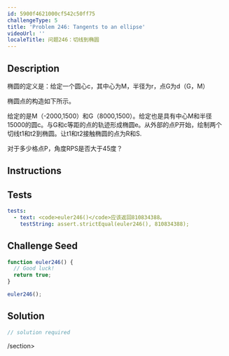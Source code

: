 ```yaml
---
id: 5900f4621000cf542c50ff75
challengeType: 5
title: 'Problem 246: Tangents to an ellipse'
videoUrl: ''
localeTitle: 问题246：切线到椭圆
---
```


## Description
<section id="description">椭圆的定义是：给定一个圆心c，其中心为M，半径为r，点G为d（G，M） <p>椭圆点的构造如下所示。 </p><p>给定的是M（-2000,1500）和G（8000,1500）。给定也是具有中心M和半径15000的圆c。与G和c等距的点的轨迹形成椭圆e。从外部的点P开始，绘制两个切线t1和t2到椭圆。让t1和t2接触椭圆的点为R和S. </p><p>对于多少格点P，角度RPS是否大于45度？ </p></section>

## Instructions
<section id="instructions">
</section>

## Tests
<section id='tests'>

```yml
tests:
  - text: <code>euler246()</code>应该返回810834388。
    testString: assert.strictEqual(euler246(), 810834388);

```

</section>

## Challenge Seed
<section id='challengeSeed'>

<div id='js-seed'>

```js
function euler246() {
  // Good luck!
  return true;
}

euler246();

```

</div>



</section>

## Solution
<section id='solution'>

```js
// solution required
```

/section>
